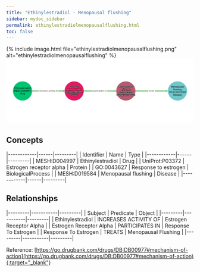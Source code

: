 ```yaml
---
title: "Ethinylestradiol - Menopausal flushing"
sidebar: mydoc_sidebar
permalink: ethinylestradiolmenopausalflushing.html
toc: false 
---
```


{% include image.html file="ethinylestradiolmenopausalflushing.png" alt="ethinylestradiolmenopausalflushing" %}![Path Visualization](/images/ethinylestradiolmenopausalflushing.png)

## Concepts

|------------|------|---------|
| Identifier | Name | Type    |
|------------|------|---------|
| MESH:D004997 | Ethinylestradiol | Drug |
| UniProt:P03372 | Estrogen receptor alpha | Protein |
| GO:0043627 | Response to estrogen | BiologicalProcess |
| MESH:D019584 | Menopausal flushing | Disease |
|------------|------|---------|

## Relationships

|---------|-----------|---------|
| Subject | Predicate | Object  |
|---------|-----------|---------|
| Ethinylestradiol | INCREASES ACTIVITY OF | Estrogen Receptor Alpha |
| Estrogen Receptor Alpha | PARTICIPATES IN | Response To Estrogen |
| Response To Estrogen | TREATS | Menopausal Flushing |
|---------|-----------|---------|

Reference: [https://go.drugbank.com/drugs/DB:DB00977#mechanism-of-action](https://go.drugbank.com/drugs/DB:DB00977#mechanism-of-action){:target="_blank"}